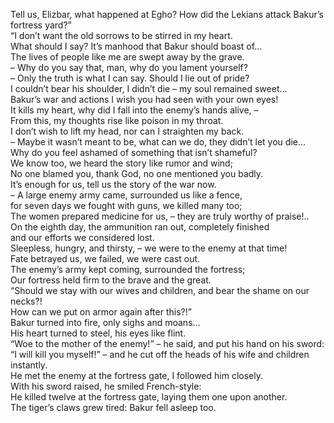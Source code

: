 Tell us, Elizbar, what happened at Egho? 
How did the Lekians attack Bakur’s fortress yard?”  
“I don’t want the old sorrows to be stirred in my heart.  
What should I say? It’s manhood that Bakur should boast of…  
The lives of people like me are swept away by the grave.  
– Why do you say that, man, why do you lament yourself?  
– Only the truth is what I can say. Should I lie out of pride?  
I couldn’t bear his shoulder, I didn’t die – my soul remained sweet…  
Bakur’s war and actions I wish you had seen with your own eyes!  
It kills my heart, why did I fall into the enemy’s hands alive, –  
From this, my thoughts rise like poison in my throat.  
I don’t wish to lift my head, nor can I straighten my back.  
– Maybe it wasn’t meant to be, what can we do, they didn’t let you die…  
Why do you feel ashamed of something that isn’t shameful?  
We know too, we heard the story like rumor and wind;  
No one blamed you, thank God, no one mentioned you badly.  
It’s enough for us, tell us the story of the war now.  
– A large enemy army came, surrounded us like a fence,  
for seven days we fought with guns, we killed many too;  
The women prepared medicine for us, – they are truly worthy of praise!..  
On the eighth day, the ammunition ran out, completely finished  
and our efforts we considered lost.  
Sleepless, hungry, and thirsty, – we were to the enemy at that time!  
Fate betrayed us, we failed, we were cast out.  
The enemy’s army kept coming, surrounded the fortress;  
Our fortress held firm to the brave and the great.  
“Should we stay with our wives and children, and bear the shame on our necks?!  
How can we put on armor again after this?!”  
Bakur turned into fire, only sighs and moans…  
His heart turned to steel, his eyes like flint.  
“Woe to the mother of the enemy!” – he said, and put his hand on his sword:  
“I will kill you myself!” – and he cut off the heads of his wife and children instantly.  
He met the enemy at the fortress gate, I followed him closely.  
With his sword raised, he smiled French-style:  
He killed twelve at the fortress gate, laying them one upon another.  
The tiger’s claws grew tired: Bakur fell asleep too.
